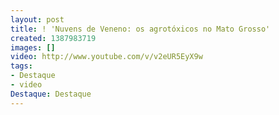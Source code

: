 ```yaml
---
layout: post
title: ! 'Nuvens de Veneno: os agrotóxicos no Mato Grosso'
created: 1387983719
images: []
video: http://www.youtube.com/v/v2eUR5EyX9w
tags:
- Destaque
- video
Destaque: Destaque
---
```




